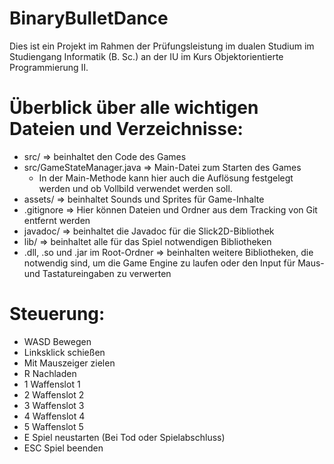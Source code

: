 # BinaryBulletDance

Dies ist ein Projekt im Rahmen der Prüfungsleistung im dualen Studium im Studiengang Informatik (B. Sc.) an der IU im Kurs Objektorientierte Programmierung II.


# Überblick über alle wichtigen Dateien und Verzeichnisse:
- src/ => beinhaltet den Code des Games
- src/GameStateManager.java => Main-Datei zum Starten des Games
    - In der Main-Methode kann hier auch die Auflösung festgelegt werden und ob Vollbild verwendet werden soll.
- assets/ => beinhaltet Sounds und Sprites für Game-Inhalte
- .gitignore => Hier können Dateien und Ordner aus dem Tracking von Git entfernt werden
- javadoc/ => beinhaltet die Javadoc für die Slick2D-Bibliothek
- lib/ => beinhaltet alle für das Spiel notwendigen Bibliotheken
- .dll, .so und .jar im Root-Ordner => beinhalten weitere Bibliotheken, die notwendig sind, um die Game Engine zu laufen oder den Input für Maus- und Tastatureingaben zu verwerten


# Steuerung:
- WASD Bewegen
- Linksklick schießen
- Mit Mauszeiger zielen
- R Nachladen
- 1 Waffenslot 1
- 2 Waffenslot 2
- 3 Waffenslot 3
- 4 Waffenslot 4
- 5 Waffenslot 5
- E Spiel neustarten (Bei Tod oder Spielabschluss)
- ESC Spiel beenden